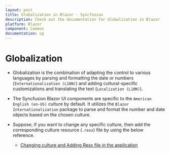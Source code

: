 ```yaml
---
layout: post
title: Globalization in Blazor - Syncfusion
description: Check out the documentation for Globalization in Blazor
platform: Blazor
component: Common
documentation: ug
---
```


# Globalization

* Globalization is the combination of adapting the control to various languages by parsing and formatting the date or numbers (`Internationalization (L18N)`) and adding cultural-specific customizations and translating the text (`Localization (L10N)`).

* The Syncfusion Blazor UI components are specific to the `American English (en-US)` culture by default. It utilizes the `Blazor Internationalization` package to parse and format the number and date objects based on the chosen culture.

* Suppose, if you want to change any specific culture, then add the corresponding culture resource (`.resx`) file by using the below reference. 
    * [Changing culture and Adding Resx file in the application](https://blazor.syncfusion.com/documentation/common/localization/#how-to-enable-localization-in-blazor-application)